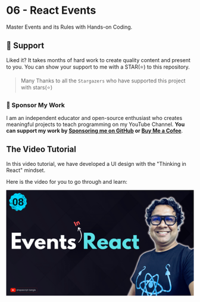 # 06 - React Events

Master Events and its Rules with Hands-on Coding.

## 🫶 Support
Liked it? It takes months of hard work to create quality content and present to you. You can show your support to me with a STAR(⭐) to this repository.

> Many Thanks to all the `Stargazers` who have supported this project with stars(⭐)

### 🤝 Sponsor My Work
I am an independent educator and open-source enthusiast who creates meaningful projects to teach programming on my YouTube Channel. **You can support my work by [Sponsoring me on GitHub](https://github.com/sponsors/atapas) or [Buy Me a Cofee](https://buymeacoffee.com/tapasadhikary)**.

## The Video Tutorial
In this video tutorial, we have developed a UI design with the "Thinking in React" mindset.

Here is the video for you to go through and learn:

[![06-events](./banner.png)](https://www.youtube.com/watch?v=fPBW7Pn6O38&list=PLRFcjW6Dq28m95keSmOdGxvQqFvKsNwri&index=9 "Video")


